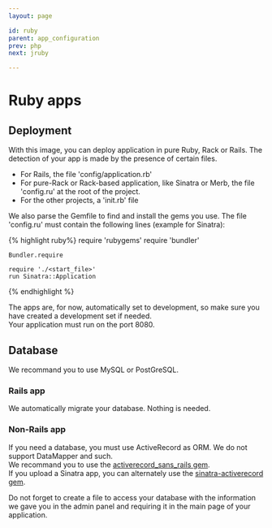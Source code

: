 ```yaml
---
layout: page

id: ruby
parent: app_configuration
prev: php
next: jruby

---
```

Ruby apps
====

Deployment
----------

With this image, you can deploy application in pure Ruby, Rack or Rails. 
The detection of your app is made by the presence of certain files.  

* For Rails, the file 'config/application.rb'  
* For pure-Rack or Rack-based application, like Sinatra or Merb, the file 'config.ru' at the root of the project.  
* For the other projects, a 'init.rb' file  

We also parse the Gemfile to find and install the gems you use.
The file 'config.ru' must contain the following lines (example for Sinatra):

{% highlight ruby%}
    require 'rubygems'
    require 'bundler'

    Bundler.require

    require './<start_file>'  
    run Sinatra::Application
{% endhighlight %}

The apps are, for now, automatically set to development, so make sure you have created a development set if needed.  
Your application must run on the port 8080.

Database
--------

We recommand you to use MySQL or PostGreSQL.  

### Rails app

We automatically migrate your database. Nothing is needed.

### Non-Rails app

If you need a database, you must use ActiveRecord as ORM. We do not support DataMapper and such.   
We recommand you to use the [activerecord_sans_rails gem](https://github.com/davidcornu/activerecord_sans_rails).    
If you upload a Sinatra app, you can alternately use the [sinatra-activerecord gem](https://github.com/janko-m/sinatra-activerecord).    

Do not forget to create a file to access your database with the information we gave you in the admin panel and requiring it in the main page of your application.
